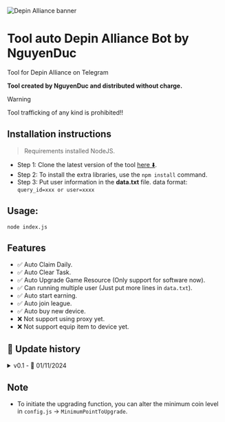 ![Depin Alliance banner](https://pbs.twimg.com/media/GXFamtBbEAAXChF.jpg:large)

# Tool auto Depin Alliance Bot by NguyenDuc

Tool for Depin Alliance on Telegram

**Tool created by NguyenDuc and distributed without charge.**

> [!WARNING]
> Tool trafficking of any kind is prohibited!!

## Installation instructions

> Requirements installed NodeJS.

- Step 1: Clone the latest version of the tool [here ⬇️](https://github.com/nguyenduc3701/BahneAiBot.git).
- Step 2: To install the extra libraries, use the `npm install` command.
- Step 3: Put user information in the <b>data.txt</b> file.
  data format: `query_id=xxx or user=xxxx`

## Usage:

`node index.js`

## Features

- ✅ Auto Claim Daily.
- ✅ Auto Clear Task.
- ✅ Auto Upgrade Game Resource (Only support for software now).
- ✅ Can running multiple user (Just put more lines in `data.txt`).
- ✅ Auto start earning.
- ✅ Auto join league.
- ✅ Auto buy new device.
- ❌ Not support using proxy yet.
- ❌ Not support equip item to device yet.

## 🔄 Update history

<details>
<summary>v0.1 - 📅 01/11/2024</summary>
- Provide resources for a preliminary look.
</details>

## Note

- To initiate the upgrading function, you can alter the minimum coin level in `config.js` -> `MinimumPointToUpgrade`.
